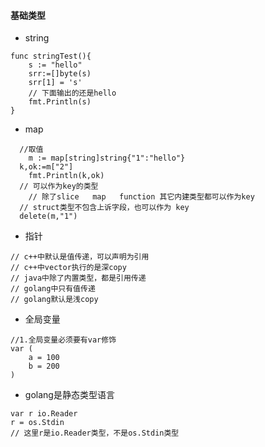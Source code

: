 #### 基础类型
- string
```
func stringTest(){
	s := "hello"
	srr:=[]byte(s)
	srr[1] = 's'
	// 下面输出的还是hello
	fmt.Println(s)
}
```
- map
```
  //取值
	m := map[string]string{"1":"hello"}
  k,ok:=m["2"]
	fmt.Println(k,ok)
  // 可以作为key的类型
	// 除了slice   map   function 其它内建类型都可以作为key
  // struct类型不包含上诉字段，也可以作为 key
  delete(m,"1")
```
- 指针
```
// c++中默认是值传递，可以声明为引用
// c++中vector执行的是深copy
// java中除了内置类型，都是引用传递
// golang中只有值传递
// golang默认是浅copy
```
- 全局变量
```
//1.全局变量必须要有var修饰
var (
	a = 100
	b = 200
)
```

- golang是静态类型语言
```
var r io.Reader
r = os.Stdin
// 这里r是io.Reader类型，不是os.Stdin类型
```
